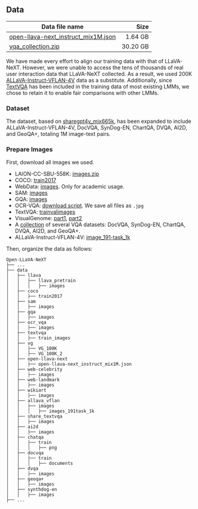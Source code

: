 ## Data

| Data file name | Size |
| --- | ---: |
| [open-llava-next_instruct_mix1M.json](https://huggingface.co/datasets/Lin-Chen/Open-LLaVA-NeXT-mix1M/blob/main/open-llava-next_instruct_mix1M.json) | 1.64 GB |
| [vqa_collection.zip](https://huggingface.co/datasets/Lin-Chen/Open-LLaVA-NeXT-mix1M/blob/main/vqa_collection.zip) | 30.20 GB |

We have made every effort to align our training data with that of LLaVA-NeXT. However, we were unable to access the tens of thousands of real user interaction data that LLaVA-NeXT collected. As a result, we used 200K [ALLaVA-Instruct-VFLAN-4V](https://huggingface.co/datasets/Vision-Flan/vision-flan_191-task_1k/blob/main/image_191-task_1k.zip) data as a substitute. Additionally, since [TextVQA](https://dl.fbaipublicfiles.com/textvqa/images/train_val_images.zip) has been included in the training data of most existing LMMs, we chose to retain it to enable fair comparisons with other LMMs.

### Dataset
The dataset, based on [sharegpt4v_mix665k](https://huggingface.co/datasets/Lin-Chen/ShareGPT4V/blob/main/sharegpt4v_mix665k_cap23k_coco-ap9k_lcs3k_sam9k_div2k.json), has been expanded to include ALLaVA-Instruct-VFLAN-4V, DocVQA, SynDog-EN, ChartQA, DVQA, AI2D, and GeoQA+, totaling 1M image-text pairs.

### Prepare Images

First, download all images we used.

- LAION-CC-SBU-558K: [images.zip](https://huggingface.co/datasets/liuhaotian/LLaVA-Pretrain/blob/main/images.zip)
- COCO: [train2017](http://images.cocodataset.org/zips/train2017.zip)
- WebData: [images](https://drive.google.com/drive/folders/1tCUQ-sq6vdshZVkF0ZeF3K4eztkXJgax?usp=sharing). Only for academic usage.
- SAM: [images](https://drive.google.com/file/d/1dKumdOKSXtV7lIXdrG7jsIK_z2vZv2gs/view?usp=drive_link)
- GQA: [images](https://downloads.cs.stanford.edu/nlp/data/gqa/images.zip)
- OCR-VQA: [download script](https://drive.google.com/drive/folders/1_GYPY5UkUy7HIcR0zq3ZCFgeZN7BAfm_?usp=sharing). We save all files as `.jpg`
- TextVQA: [trainvalimages](https://dl.fbaipublicfiles.com/textvqa/images/train_val_images.zip)
- VisualGenome: [part1](https://cs.stanford.edu/people/rak248/VG_100K_2/images.zip), [part2](https://cs.stanford.edu/people/rak248/VG_100K_2/images2.zip)
- A [collection](https://huggingface.co/datasets/Lin-Chen/Open-LLaVA-NeXT-mix1M/blob/main/vqa_collection.zip) of several VQA datasets: DocVQA, SynDog-EN, ChartQA, DVQA, AI2D, and GeoQA+.
- ALLaVA-Instruct-VFLAN-4V: [image_191-task_1k](https://huggingface.co/datasets/Vision-Flan/vision-flan_191-task_1k/blob/main/image_191-task_1k.zip)

Then, organize the data as follows:

```none
Open-LLaVA-NeXT
├── ...
├── data
│   ├── llava
│   │   ├── llava_pretrain
│   │   │   ├── images
│   ├── coco
│   │   ├── train2017
│   ├── sam
│   │   ├── images
│   ├── gqa
│   │   ├── images
│   ├── ocr_vqa
│   │   ├── images
│   ├── textvqa
│   │   ├── train_images
│   ├── vg
│   │   ├── VG_100K
│   │   ├── VG_100K_2
│   ├── open-llava-next
│   │   ├── open-llava-next_instruct_mix1M.json
│   ├── web-celebrity
│   │   ├── images
│   ├── web-landmark
│   │   ├── images
│   ├── wikiart
│   │   ├── images
│   ├── allava_vflan
│   │   ├── images
│   │   │   ├── images_191task_1k
│   ├── share_textvqa
│   │   ├── images
│   ├── ai2d
│   │   ├── images
│   ├── chatqa
│   │   ├── train
│   │   │   ├── png
│   ├── docvqa
│   │   ├── train
│   │   │   ├── documents
│   ├── dvqa
│   │   ├── images
│   ├── geoqa+ 
│   │   ├── images
│   ├── synthdog-en
│   │   ├── images
├── ...
```
